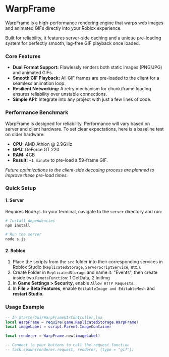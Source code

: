 # WarpFrame

WarpFrame is a high-performance rendering engine that warps web images and animated GIFs directly into your Roblox experience.

Built for reliability, it features server-side caching and a unique pre-loading system for perfectly smooth, lag-free GIF playback once loaded.

### Core Features

-   **Dual Format Support:** Flawlessly renders both static images (PNG/JPG) and animated GIFs.
-   **Smooth GIF Playback:** All GIF frames are pre-loaded to the client for a seamless animation loop.
-   **Resilient Networking:** A retry mechanism for chunk/frame loading ensures reliability over unstable connections.
-   **Simple API:** Integrate into any project with just a few lines of code.

### Performance Benchmark

WarpFrame is designed for reliability. Performance will vary based on server and client hardware. To set clear expectations, here is a baseline test on older hardware:

-   **CPU:** AMD Athlon @ 2.9GHz
-   **GPU:** GeForce GT 220
-   **RAM:** 4GB
-   **Result:** `~1 minute` to pre-load a 59-frame GIF.

*Future optimizations to the client-side decoding process are planned to improve these pre-load times.*

### Quick Setup

#### 1. Server

Requires Node.js. In your terminal, navigate to the `server` directory and run:

```bash
# Install dependencies
npm install

# Run the server
node s.js
```

#### 2. Roblox

1.  Place the scripts from the `src` folder into their corresponding services in Roblox Studio (`ReplicatedStorage`, `ServerScriptService`, etc.).
2.  Create Folder in `ReplicatedStorage` and name it: "Events", then create inside two `RemoteFunction`: 1.GetData, 2.InitImg
3.  In **Game Settings > Security**, enable `Allow HTTP Requests`.
4.  In **File > Beta Features**, enable `EditableImage and EditableMesh` and **restart Studio**.

### Usage Example

```lua
-- In StarterGui/WarpFrameUI/Controller.lua
local WarpFrame = require(game.ReplicatedStorage.WarpFrame)
local imageLabel = script.Parent.ImageContainer

local renderer = WarpFrame.new(imageLabel)

-- Connect to your buttons to call the request function
-- task.spawn(renderer.request, renderer, {type = "gif"})
```
